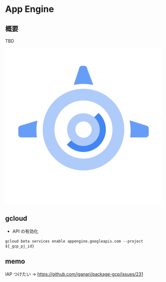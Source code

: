 # App Engine

## 概要

TBD

![](./_img/app_engine.png)

## gcloud

+ API の有効化

```
gcloud beta services enable appengine.googleapis.com --project ${_gcp_pj_id}
```

## memo

IAP つけたい -> https://github.com/iganari/package-gcp/issues/231
